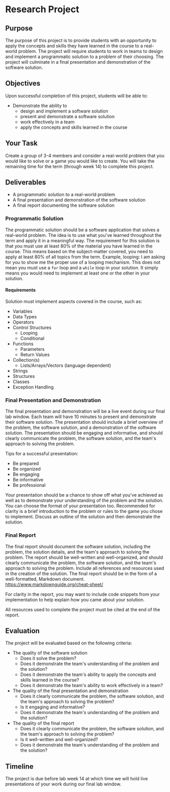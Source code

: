 # Research Project

## Purpose

The purpose of this project is to provide students with an opportunity to apply the concepts and skills they have learned in the course to a real-world problem. The project will require students to work in teams to design and implement a programmatic solution to a problem of their choosing. The project will culminate in a final presentation and demonstration of the software solution.

## Objectives

Upon successful completion of this project, students will be able to:

- Demonstrate the ability to 
  - design and implement a software solution
  - present and demonstrate a software solution
  - work effectively in a team
  - apply the concepts and skills learned in the course

## Your Task

Create a group of 3-4 members and consider a real-world problem that you would like to solve or a game you would like to create. You will take the remaining time for the term (through week 14) to complete this project.

## Deliverables

- A programmatic solution to a real-world problem
- A final presentation and demonstration of the software solution
- A final report documenting the software solution

### Programmatic Solution

The programmatic solution should be a software application that solves a real-world problem. The idea is to use what you've learned throughout the term and apply it in a meaningful way. The requirement for this solution is that you must use at least 80% of the material you have learned in the course. This means based on the subject-matter covered, you need to apply at least 80% of all topics from the term. Example, looping: I am asking for you to show me the proper use of a looping mechanism. This does not mean you must use a `for` loop and a `while` loop in your solution. It simply means you would need to implement at least one or the other in your solution. 

#### Requirements

Solution must implement aspects covered in the course, such as:

- Variables
- Data Types
- Operators
- Control Structures
  - Looping
  - Conditional
- Functions
  - Parameters
  - Return Values
- Collection(s)
  - Lists/Arrays/Vectors (language dependent)
- Strings
- Structures
- Classes
- Exception Handling

### Final Presentation and Demonstration

The final presentation and demonstration will be a live event during our final lab window. Each team will have 10 minutes to present and demonstrate their software solution. The presentation should include a brief overview of the problem, the software solution, and a demonstration of the software solution. The presentation should be engaging and informative, and should clearly communicate the problem, the software solution, and the team's approach to solving the problem.

Tips for a successful presentation:

- Be prepared
- Be organized
- Be engaging
- Be informative
- Be professional

Your presentation should be a chance to show off what you've achieved as well as to demonstrate your understanding of the problem and the solution. You can choose the format of your presentation too. Recommended for clarity is a brief introduction to the problem or rules to the game you chose to implement. Discuss an outline of the solution and then demonstrate the solution.

### Final Report

The final report should document the software solution, including the problem, the solution details, and the team's approach to solving the problem. The report should be well-written and well-organized, and should clearly communicate the problem, the software solution, and the team's approach to solving the problem. Include all references and resources used in the creation of the solution. The final report should be in the form of a well-formatted, Markdown document. https://www.markdownguide.org/cheat-sheet/

For clarity in the report, you may want to include code snippets from your implementation to help explain how you came about your solution.

All resources used to complete the project must be cited at the end of the report.

## Evaluation

The project will be evaluated based on the following criteria:

- The quality of the software solution
  - Does it solve the problem?
  - Does it demonstrate the team's understanding of the problem and the solution?
  - Does it demonstrate the team's ability to apply the concepts and skills learned in the course?
  - Does it demonstrate the team's ability to work effectively in a team?
- The quality of the final presentation and demonstration
  - Does it clearly communicate the problem, the software solution, and the team's approach to solving the problem?
  - Is it engaging and informative?
  - Does it demonstrate the team's understanding of the problem and the solution?
- The quality of the final report
  - Does it clearly communicate the problem, the software solution, and the team's approach to solving the problem?
  - Is it well-written and well-organized?
  - Does it demonstrate the team's understanding of the problem and the solution?

## Timeline

The project is due before lab week 14 at which time we will hold live presentations of your work during our final lab window.






